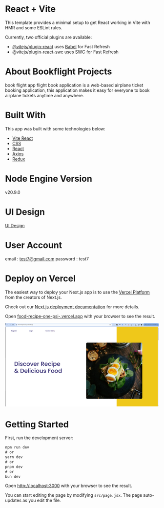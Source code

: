 # React + Vite

This template provides a minimal setup to get React working in Vite with HMR and some ESLint rules.

Currently, two official plugins are available:

-   [@vitejs/plugin-react](https://github.com/vitejs/vite-plugin-react/blob/main/packages/plugin-react/README.md) uses [Babel](https://babeljs.io/) for Fast Refresh
-   [@vitejs/plugin-react-swc](https://github.com/vitejs/vite-plugin-react-swc) uses [SWC](https://swc.rs/) for Fast Refresh

# About Bookflight Projects

book flight app
flight book application is a web-based airplane ticket booking application, this application makes it easy for everyone to book airplane tickets anytime and anywhere.

# Built With

[](https://github.com/rikiprimus/FE-hirejob/blob/main/README.md#built-with)

This app was built with some technologies below:

-   [Vite React](https://vitejs.dev/guide/)
-   [CSS](https:developer.mozilla.org/en-US/docs/Web/CSS)
-   [React](https://reactjs.org/)
-   [Axios](https://axios-http.com/)
-   [Redux](https://https://redux.js.org/)

# Node Engine Version

v20.9.0

# UI Design

[UI Design](<https://www.figma.com/file/Jh49liDkzdlKMSgFiLeePy/Food-Recipe-(Brakdown)?type=design&node-id=47-1273&mode=design&t=360iXTVfV2c8FPlQ-0>)

# User Account

email : test7@gmail.com
password : test7

# Deploy on Vercel

The easiest way to deploy your Next.js app is to use the [Vercel Platform](https://vercel.com/new?utm_medium=default-template&filter=next.js&utm_source=create-next-app&utm_campaign=create-next-app-readme) from the creators of Next.js.

Check out our [Next.js deployment documentation](https://nextjs.org/docs/deployment) for more details.

Open [food-recipe-one-psi-.vercel.app](https://food-recipe-one-psi.vercel.app/) with your browser to see the result.

![1718000707662](images/README/1718000707662.png)

# Getting Started

First, run the development server:

```shell
npm run dev
# or
yarn dev
# or
pnpm dev
# or
bun dev
```

Open [http://localhost:3000](http://localhost:3000/) with your browser to see the result.

You can start editing the page by modifying `src/page.jsx`. The page auto-updates as you edit the file.
